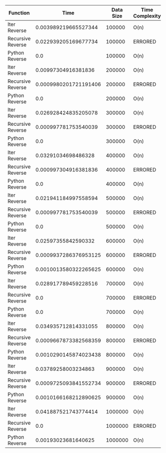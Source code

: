 
|Function|Time|Data Size|Time Complexity|
|--------|----|---------|---------------|
|Iter Reverse|0.003989219665527344|100000|O(n)|
|Recursive Reverse|0.022939205169677734|100000|ERRORED|
|Python Reverse|0.0|100000|O(n)|
|Iter Reverse|0.00997304916381836|200000|O(n)|
|Recursive Reverse|0.0009980201721191406|200000|ERRORED|
|Python Reverse|0.0|200000|O(n)|
|Iter Reverse|0.026928424835205078|300000|O(n)|
|Recursive Reverse|0.000997781753540039|300000|ERRORED|
|Python Reverse|0.0|300000|O(n)|
|Iter Reverse|0.03291034698486328|400000|O(n)|
|Recursive Reverse|0.000997304916381836|400000|ERRORED|
|Python Reverse|0.0|400000|O(n)|
|Iter Reverse|0.021941184997558594|500000|O(n)|
|Recursive Reverse|0.000997781753540039|500000|ERRORED|
|Python Reverse|0.0|500000|O(n)|
|Iter Reverse|0.02597355842590332|600000|O(n)|
|Recursive Reverse|0.0009937286376953125|600000|ERRORED|
|Python Reverse|0.0010013580322265625|600000|O(n)|
|Iter Reverse|0.028917789459228516|700000|O(n)|
|Recursive Reverse|0.0|700000|ERRORED|
|Python Reverse|0.0|700000|O(n)|
|Iter Reverse|0.034935712814331055|800000|O(n)|
|Recursive Reverse|0.0009667873382568359|800000|ERRORED|
|Python Reverse|0.0010290145874023438|800000|O(n)|
|Iter Reverse|0.03789258003234863|900000|O(n)|
|Recursive Reverse|0.0009725093841552734|900000|ERRORED|
|Python Reverse|0.0010166168212890625|900000|O(n)|
|Iter Reverse|0.041887521743774414|1000000|O(n)|
|Recursive Reverse|0.0|1000000|ERRORED|
|Python Reverse|0.00193023681640625|1000000|O(n)|